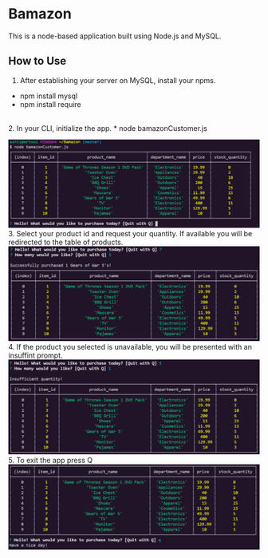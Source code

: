 # Bamazon
This is a node-based application built using Node.js and MySQL.

## How to Use

1. After establishing your server on MySQL, install your npms. 
* npm install mysql
* npm install require
<br>
 2. In your CLI, initialize the app.
 * node bamazonCustomer.js


![](https://github.com/ashtinannb/Bamazon/blob/master/init.png?raw=true)
<br>
3. Select your product id and request your quantity. If available you will be redirected to the table of products.
<br>
![](https://github.com/ashtinannb/Bamazon/blob/master/success.png?raw=true)
<br>
4. If the product you selected is unavailable, you will be presented with an insuffint prompt. 
<br>
![](https://github.com/ashtinannb/Bamazon/blob/master/failPNG.PNG?raw=true)
<br>
5. To exit the app press Q
<br>
![](https://github.com/ashtinannb/Bamazon/blob/master/quit.PNG?raw=true)
